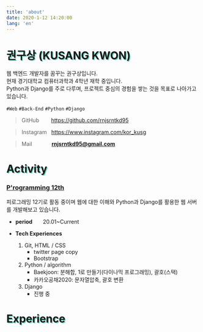 ```yaml
---
title: 'about'
date: 2020-1-12 14:20:00
lang: 'en'
---
```


# <span style="text-shadow: 2px 2px 0 #6fd1bd;">권구상 (KUSANG KWON)</span>
웹 백엔드 개발자를 꿈꾸는 권구상입니다.  
현재 경기대학교 컴퓨터과학과 4학년 재학 중입니다.  
Python과 Django를 주로 다루며, 프로젝트 중심의 경험을 쌓는 것을 목표로 나아가고 있습니다.

`#Web` `#Back-End` `#Python` `#Django`


>GitHub &nbsp; &nbsp; &nbsp; &nbsp;<a href="https://github.com/rnjsrntkd95" target="_blank">https://github.com/rnjsrntkd95</a>

>Instagram &nbsp; https://www.instagram.com/kor_kusg

>Mail &nbsp; &nbsp; &nbsp; &nbsp; &nbsp; &nbsp; **rnjsrntkd95@gmail.com**


# <span style="text-shadow: 2px 2px 0 #6fd1bd;">Activity</span>
### **[P'rogramming 12th](https://www.facebook.com/p.rogramming3k)**

피로그래밍 12기로 활동 중이며 웹에 대한 이해와 Python과 Django를 활용한 웹 서버를 개발해보고 있습니다.  

- **period** &nbsp; &nbsp; &nbsp; 20.01~Current

- **Tech Experiences**

    1. Git, HTML / CSS
        - twitter page copy
        - Bootstrap
    2. Python / algorithm
        - Baekjoon: 분해합, 1로 만들기(다이나믹 프로그래밍), 괄호(스택)
        - 카카오공채2020: 문자열압축, 괄호 변환
    3. Django
        - 진행 중


# <span style="text-shadow: 2px 2px 0 #6fd1bd;">Experience</span>

